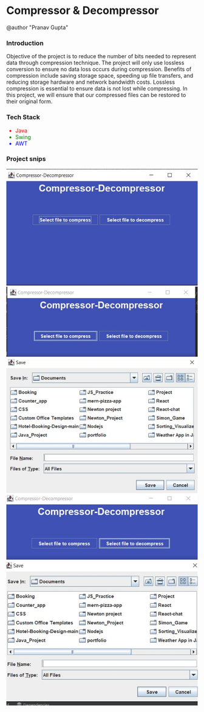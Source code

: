 # Compressor & Decompressor
@author "Pranav Gupta"

### Introduction 
Objective of the project is to reduce the number of bits needed to represent data through compression technique. The project will only use lossless conversion to ensure no data loss occurs during compression. Benefits of compression include saving storage space, speeding up file transfers, and reducing storage hardware and network bandwidth costs. Lossless compression is essential to ensure data is not lost while compressing. In this project, we will ensure that our compressed files can be restored to their original form.

### Tech Stack
<div>
  <ul>
  <li style="color: red;">Java</li>
  <li style="color: green;">Swing</li>
  <li style="color: blue;">AWT</li>
 </ul>
</div>

### Project snips

<div align="center">
  <img src="https://github.com/prazivi/Compressor_Decompressor/blob/master/images/UI.png" alt="UI">
</div>

<div align="left">
  <img src="https://github.com/prazivi/Compressor_Decompressor/blob/master/images/comp.png" alt="Compressor">
</div>

<div align="right">
  <img src="https://github.com/prazivi/Compressor_Decompressor/blob/master/images/decomp.png" alt="Decompressor">
</div>

